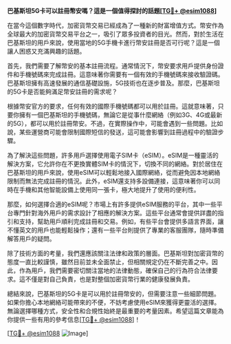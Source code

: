 **巴基斯坦5G卡可以註冊幣安嗎？這是一個值得探討的話題[[TG💪+ @esim1088](https://t.me/s/esim1088)]**

在當今這個數字時代，加密貨幣交易已經成為了一種新的財富增值方式。幣安作為全球最大的加密貨幣交易平台之一，吸引了眾多投資者的目光。然而，對於生活在巴基斯坦的用戶來說，使用當地的5G手機卡進行幣安註冊是否可行呢？這是一個讓人困惑又充滿興趣的話題。

首先，我們需要了解幣安的基本註冊流程。通常情況下，幣安要求用戶提供身份證件和手機號碼來完成註冊。這意味著你需要有一個有效的手機號碼來接收驗證碼。巴基斯坦擁有高速發展的通信基礎設施，5G技術也在逐步普及。那麼，巴基斯坦的5G卡是否能夠滿足幣安註冊的需求呢？

根據幣安官方的要求，任何有效的國際手機號碼都可以用於註冊。這就意味著，只要你擁有一個巴基斯坦的手機號碼，無論它是從事什麼網絡（例如3G、4G或最新的5G），都可以用於註冊幣安。不過，在實際操作中，可能會遇到一些問題。比如說，某些運營商可能會限制國際短信的發送，這可能會影響到註冊過程中的驗證步驟。

為了解決這些問題，許多用戶選擇使用電子SIM卡（eSIM）。eSIM是一種靈活的解決方案，它允許你在不更換實體SIM卡的情況下，切換不同的網絡。對於居住在巴基斯坦的用戶來說，使用eSIM可以輕鬆地接入國際網絡，從而避免因本地網絡限制而無法完成註冊的情況。此外，eSIM還支持多設備連接，這意味著你可以同時在手機和其他智能設備上使用同一張卡，極大地提升了使用的便利性。

那麼，如何選擇合適的eSIM呢？市場上有許多提供eSIM服務的平台，其中一些平台專門針對海外用戶的需求設計了相應的解決方案。這些平台通常會提供詳盡的指引和支持，幫助用戶順利完成註冊和交易。例如，有些平台會提供多語言界面，讓不懂英文的用戶也能輕鬆操作；還有一些平台則提供了專業的客服團隊，隨時準備解答用戶的疑問。

除了技術方面的考量，我們還應該關注法律和政策的層面。巴基斯坦對加密貨幣的態度一直比較謹慎，雖然目前並未全面禁止，但相關規定仍在不斷完善之中。因此，作為用戶，我們需要密切關注當地的法律動態，確保自己的行為符合法律要求。這不僅是對自己負責，也是對整個加密貨幣行業的健康發展負責。

總結來說，巴基斯坦的5G卡是可以用於註冊幣安的，但需要注意一些細節問題。如果你擔心本地網絡可能帶來的不便，不妨考慮使用eSIM來獲得更靈活的選擇。無論選擇哪種方式，安全性和合規性始終是最重要的考量因素。希望這篇文章能為你提供一些有用的參考信息[[TG💪+ @esim1088](https://t.me/s/esim1088)]！

[[TG💪+ @esim1088](https://t.me/s/esim1088) ![Image](https://i.postimg.cc/4NQfJmqS/Snipaste-2025-05-13-00-14-12.png)]